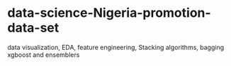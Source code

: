 # data-science-Nigeria-promotion-data-set
data visualization, EDA, feature engineering, Stacking algorithms, bagging xgboost and ensemblers
